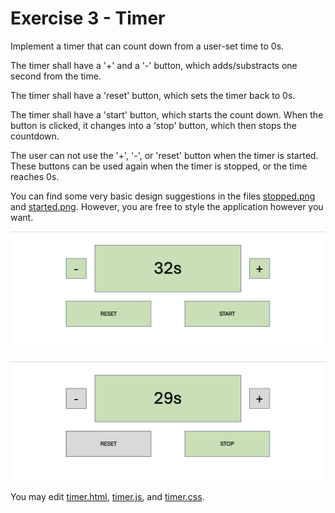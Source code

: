 # Exercise 3 - Timer

Implement a timer that can count down from a user-set time to 0s.

The timer shall have a '+' and a '-' button, which adds/substracts one second from the time.

The timer shall have a 'reset' button, which sets the timer back to 0s.

The timer shall have a 'start' button, which starts the count down. When the button is clicked, it changes into a 'stop' button, which then stops the countdown.

The user can not use the '+', '-', or 'reset' button when the timer is started. These buttons can be used again when the timer is stopped, or the time reaches 0s.

You can find some very basic design suggestions in the files [stopped.png](./stopped.png) and [started.png](./started.png). However, you are free to style the application however you want.

![The application in state 'stopped'.](./stopped.png)

![The application in state 'started'.](./started.png)

You may edit [timer.html](./timer.html), [timer.js](./timer.js), and [timer.css](./timer.css).
